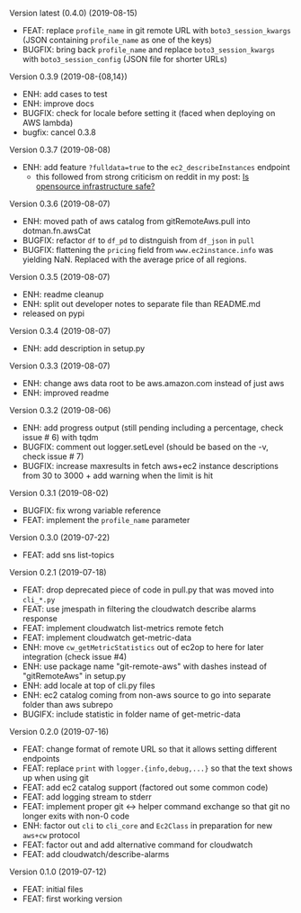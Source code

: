Version latest (0.4.0) (2019-08-15)

- FEAT: replace `profile_name` in git remote URL with `boto3_session_kwargs` (JSON containing `profile_name` as one of the keys)
- BUGFIX: bring back `profile_name` and replace `boto3_session_kwargs` with `boto3_session_config` (JSON file for shorter URLs)


Version 0.3.9 (2019-08-{08,14})

- ENH: add cases to test
- ENH: improve docs
- BUGFIX: check for locale before setting it (faced when deploying on AWS lambda)
- bugfix: cancel 0.3.8


Version 0.3.7 (2019-08-08)

- ENH: add feature `?fulldata=true` to the `ec2_describeInstances` endpoint
    - this followed from strong criticism on reddit in my post: [Is opensource infrastructure safe?](https://www.reddit.com/r/aws/comments/cn81my/is_opensource_infrastructure_safe/)


Version 0.3.6 (2019-08-07)

- ENH: moved path of aws catalog from gitRemoteAws.pull into dotman.fn.awsCat
- BUGFIX: refactor `df` to `df_pd` to distnguish from `df_json` in `pull`
- BUGFIX: flattening the `pricing` field from `www.ec2instance.info` was yielding NaN. Replaced with the average price of all regions.


Version 0.3.5 (2019-08-07)

- ENH: readme cleanup
- ENH: split out developer notes to separate file than README.md
- released on pypi


Version 0.3.4 (2019-08-07)

- ENH: add description in setup.py


Version 0.3.3 (2019-08-07)

- ENH: change aws data root to be aws.amazon.com instead of just aws
- ENH: improved readme


Version 0.3.2 (2019-08-06)

- ENH: add progress output (still pending including a percentage, check issue # 6) with tqdm
- BUGFIX: comment out logger.setLevel (should be based on the -v, check issue # 7)
- BUGFIX: increase maxresults in fetch aws+ec2 instance descriptions from 30 to 3000 + add warning when the limit is hit


Version 0.3.1 (2019-08-02)

- BUGFIX: fix wrong variable reference
- FEAT: implement the `profile_name` parameter


Version 0.3.0 (2019-07-22)

- FEAT: add sns list-topics


Version 0.2.1 (2019-07-18)

- FEAT: drop deprecated piece of code in pull.py that was moved into `cli_*.py`
- FEAT: use jmespath in filtering the cloudwatch describe alarms response
- FEAT: implement cloudwatch list-metrics remote fetch
- FEAT: implement cloudwatch get-metric-data
- ENH: move `cw_getMetricStatistics` out of ec2op to here for later integration (check issue #4)
- ENH: use package name "git-remote-aws" with dashes instead of "gitRemoteAws" in setup.py
- ENH: add locale at top of cli.py files
- ENH: ec2 catalog coming from non-aws source to go into separate folder than aws subrepo
- BUGIFX: include statistic in folder name of get-metric-data


Version 0.2.0 (2019-07-16)

- FEAT: change format of remote URL so that it allows setting different endpoints
- FEAT: replace `print` with `logger.{info,debug,...}` so that the text shows up when using git
- FEAT: add ec2 catalog support (factored out some common code)
- FEAT: add logging stream to stderr
- FEAT: implement proper git <-> helper command exchange so that git no longer exits with non-0 code
- ENH: factor out `cli` to `cli_core` and `Ec2Class` in preparation for new `aws+cw` protocol
- FEAT: factor out and add alternative command for cloudwatch
- FEAT: add cloudwatch/describe-alarms



Version 0.1.0 (2019-07-12)

- FEAT: initial files
- FEAT: first working version
